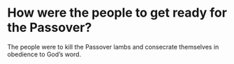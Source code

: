 # How were the people to get ready for the Passover?

The people were to kill the Passover lambs and consecrate themselves in obedience to God’s word.
